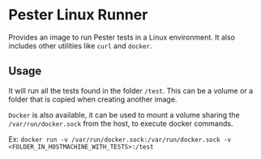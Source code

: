 # Pester Linux Runner
Provides an image to run Pester tests in a Linux environment. It also includes other utilities like `curl` and `docker`.

## Usage

It will run all the tests found in the folder `/test`. This can be a volume or a folder that is copied when creating another image.

`Docker` is also available, it can be used to mount a volume sharing the `/var/run/docker.sock` from the host, to execute docker commands.

Ex: `docker run -v /var/run/docker.sock:/var/run/docker.sock -v <FOLDER_IN_HOSTMACHINE_WITH_TESTS>:/test`
